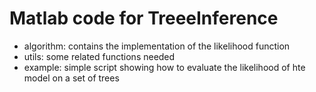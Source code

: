 # Matlab code for TreeeInference

- algorithm: contains the implementation of the likelihood function
- utils: some related functions needed
- example: simple script showing how to evaluate the likelihood of hte model on a set of trees
